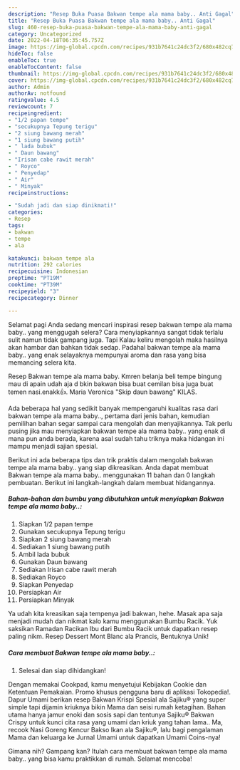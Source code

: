 ```yaml
---
description: "Resep Buka Puasa Bakwan tempe ala mama baby.. Anti Gagal"
title: "Resep Buka Puasa Bakwan tempe ala mama baby.. Anti Gagal"
slug: 460-resep-buka-puasa-bakwan-tempe-ala-mama-baby-anti-gagal
category: Uncategorized
date: 2022-04-18T06:35:45.757Z
image: https://img-global.cpcdn.com/recipes/931b7641c24dc3f2/680x482cq70/bakwan-tempe-ala-mama-baby-foto-resep-utama.jpg
hideToc: false
enableToc: true
enableTocContent: false
thumbnail: https://img-global.cpcdn.com/recipes/931b7641c24dc3f2/680x482cq70/bakwan-tempe-ala-mama-baby-foto-resep-utama.jpg
cover: https://img-global.cpcdn.com/recipes/931b7641c24dc3f2/680x482cq70/bakwan-tempe-ala-mama-baby-foto-resep-utama.jpg
author: Admin
authorAv: notfound
ratingvalue: 4.5
reviewcount: 7
recipeingredient:
- "1/2 papan tempe"
- "secukupnya Tepung terigu"
- "2 siung bawang merah"
- "1 siung bawang putih"
- " lada bubuk"
- " Daun bawang"
- "Irisan cabe rawit merah"
- " Royco"
- " Penyedap"
- " Air"
- " Minyak"
recipeinstructions:

- "Sudah jadi dan siap dinikmati!"
categories:
- Resep
tags:
- bakwan
- tempe
- ala

katakunci: bakwan tempe ala 
nutrition: 292 calories
recipecuisine: Indonesian
preptime: "PT19M"
cooktime: "PT39M"
recipeyield: "3"
recipecategory: Dinner

---
```



Selamat pagi Anda sedang mencari inspirasi resep bakwan tempe ala mama baby.. yang menggugah selera? Cara menyiapkannya sangat tidak terlalu sulit namun tidak gampang juga. Tapi Kalau keliru mengolah maka hasilnya akan hambar dan bahkan tidak sedap. Padahal bakwan tempe ala mama baby.. yang enak selayaknya mempunyai aroma dan rasa yang bisa memancing selera kita.


Resep Bakwan tempe ala mama baby. Kmren belanja beli tempe bingung mau di apain udah aja d bkin bakwan bisa buat cemilan bisa juga buat temen nasi.enakk👍. Maria Veronica &#34;Skip daun bawang&#34; KILAS.

Ada beberapa hal yang sedikit banyak mempengaruhi kualitas rasa dari bakwan tempe ala mama baby.., pertama dari jenis bahan, kemudian pemilihan bahan segar sampai cara mengolah dan menyajikannya. Tak perlu pusing jika mau menyiapkan bakwan tempe ala mama baby.. yang enak di mana pun anda berada, karena asal sudah tahu triknya maka hidangan ini mampu menjadi sajian spesial.


Berikut ini ada beberapa tips dan trik praktis dalam mengolah bakwan tempe ala mama baby.. yang siap dikreasikan. Anda dapat membuat Bakwan tempe ala mama baby.. menggunakan 11 bahan dan 0 langkah pembuatan. Berikut ini langkah-langkah dalam membuat hidangannya.

<!--inarticleads1-->

##### Bahan-bahan dan bumbu yang dibutuhkan untuk menyiapkan Bakwan tempe ala mama baby..:

1. Siapkan 1/2 papan tempe
1. Gunakan secukupnya Tepung terigu
1. Siapkan 2 siung bawang merah
1. Sediakan 1 siung bawang putih
1. Ambil  lada bubuk
1. Gunakan  Daun bawang
1. Sediakan Irisan cabe rawit merah
1. Sediakan  Royco
1. Siapkan  Penyedap
1. Persiapkan  Air
1. Persiapkan  Minyak


Ya udah kita kreasikan saja tempenya jadi bakwan, hehe. Masak apa saja menjadi mudah dan nikmat kalo kamu menggunakan Bumbu Racik. Yuk saksikan Ramadan Racikan Ibu dari Bumbu Racik untuk dapatkan resep paling nikm. Resep Dessert Mont Blanc ala Prancis, Bentuknya Unik! 

<!--inarticleads2-->

##### Cara membuat Bakwan tempe ala mama baby..:


1. Selesai dan siap dihidangkan!

Dengan memakai Cookpad, kamu menyetujui Kebijakan Cookie dan Ketentuan Pemakaian. Promo khusus pengguna baru di aplikasi Tokopedia!. Dapur Umami berikan resep Bakwan Krispi Spesial ala Sajiku® yang super simple tapi dijamin kriuknya bikin Mama dan seisi rumah ketagihan. Bahan utama hanya jamur enoki dan sosis sapi dan tentunya Sajiku® Bakwan Crispy untuk kunci cita rasa yang umami dan kriuk yang tahan lama.. Ma, recook Nasi Goreng Kencur Bakso Ikan ala Sajiku®, lalu bagi pengalaman Mama dan keluarga ke Jurnal Umami untuk dapatkan Umami Coins-nya! 

Gimana nih? Gampang kan? Itulah cara membuat bakwan tempe ala mama baby.. yang bisa kamu praktikkan di rumah. Selamat mencoba!
